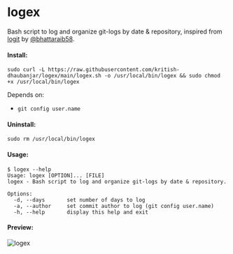 # logex
Bash script to log and organize git-logs by date & repository, inspired from [logit](https://github.com/bhattaraib58/logit) by [@bhattaraib58](https://github.com/bhattaraib58).

#### Install:
```shell
sudo curl -L https://raw.githubusercontent.com/kritish-dhaubanjar/logex/main/logex.sh -o /usr/local/bin/logex && sudo chmod +x /usr/local/bin/logex
```

Depends on:
- `git config user.name`

#### Uninstall:
```shell
sudo rm /usr/local/bin/logex
```

#### Usage:
```
$ logex --help
Usage: logex [OPTION]... [FILE]
logex - Bash script to log and organize git-logs by date & repository.

Options:
  -d, --days       set number of days to log
  -a, --author     set commit author to log (git config user.name)
  -h, --help       display this help and exit
```

#### Preview:

![logex](https://github.com/kritish-dhaubanjar/logex/assets/25634165/728eec62-88ed-41d9-9a95-3cd9f36b664f)
